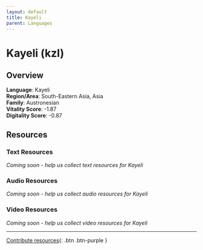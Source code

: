 ```yaml
---
layout: default
title: Kayeli
parent: Languages
---
```


# Kayeli (kzl)

## Overview

**Language**: Kayeli  
**Region/Area**: South-Eastern Asia, Asia  
**Family**: Austronesian  
**Vitality Score**: -1.87  
**Digitality Score**: -0.87  

## Resources

### Text Resources
*Coming soon - help us collect text resources for Kayeli*

### Audio Resources
*Coming soon - help us collect audio resources for Kayeli*

### Video Resources
*Coming soon - help us collect video resources for Kayeli*

---

[Contribute resources](https://fairtrain.github.io/){: .btn .btn-purple }
